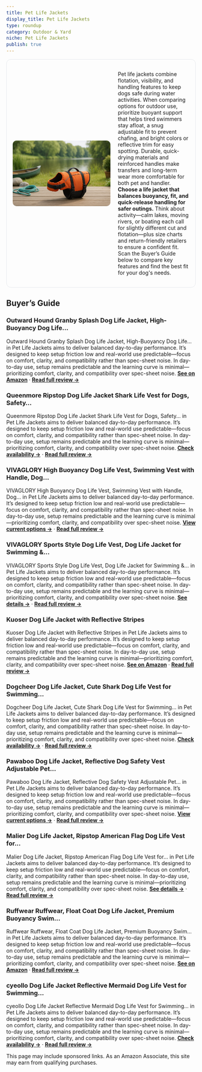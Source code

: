 ```yaml
---
title: Pet Life Jackets
display_title: Pet Life Jackets
type: roundup
category: Outdoor & Yard
niche: Pet Life Jackets
publish: true
---
```


<section class="hero-split" style="width:100%;box-sizing:border-box;border:1px solid #e5e7eb;border-radius:12px;padding:16px;display:grid;grid-template-columns:minmax(260px,40%) 1fr;gap:20px;align-items:center;"><figure style="margin:0;"><img src="/hero/roundups/outdoor-yard/pet-life-jackets.webp" alt="" style="width:100%;height:auto;display:block;border-radius:10px;"/></figure><div class="hero-copy" style="min-width:0;"><p>Pet life jackets combine flotation, visibility, and handling features to keep dogs safe during water activities. When comparing options for outdoor use, prioritize buoyant support that helps tired swimmers stay afloat, a snug adjustable fit to prevent chafing, and bright colors or reflective trim for easy spotting. Durable, quick-drying materials and reinforced handles make transfers and long-term wear more comfortable for both pet and handler. <strong>Choose a life jacket that balances buoyancy, fit, and quick-release handling for safer outings.</strong> Think about activity&mdash;calm lakes, moving rivers, or boating each call for slightly different cut and flotation&mdash;plus size charts and return-friendly retailers to ensure a confident fit. Scan the Buyer’s Guide below to compare key features and find the best fit for your dog's needs.</p></div></section>


<h2>Buyer’s Guide</h2>
<h3>Outward Hound Granby Splash Dog Life Jacket, High-Buoyancy Dog Life…</h3>
<p>Outward Hound Granby Splash Dog Life Jacket, High-Buoyancy Dog Life… in Pet Life Jackets aims to deliver balanced day-to-day performance. It’s designed to keep setup friction low and real-world use predictable&mdash;focus on comfort, clarity, and compatibility rather than spec-sheet noise. In day-to-day use, setup remains predictable and the learning curve is minimal&mdash;prioritizing comfort, clarity, and compatibility over spec-sheet noise. <a href="https://amzn.to/3VPxOCk" target="_blank" rel="nofollow sponsored noopener noopener" target="_blank"><strong>See on Amazon</strong></a> · <a href="/reviews/outward-hound-granby-splash-dog-life-jacket-high-buoyancy-dog-life-vest-acf38e67/"><strong>Read full review &rarr;</strong></a></p>
<h3>Queenmore Ripstop Dog Life Jacket Shark Life Vest for Dogs, Safety…</h3>
<p>Queenmore Ripstop Dog Life Jacket Shark Life Vest for Dogs, Safety… in Pet Life Jackets aims to deliver balanced day-to-day performance. It’s designed to keep setup friction low and real-world use predictable&mdash;focus on comfort, clarity, and compatibility rather than spec-sheet noise. In day-to-day use, setup remains predictable and the learning curve is minimal&mdash;prioritizing comfort, clarity, and compatibility over spec-sheet noise. <a href="https://amzn.to/4o1AuZs" target="_blank" rel="nofollow sponsored noopener noopener" target="_blank"><strong>Check availability &rarr;</strong></a> · <a href="/reviews/queenmore-ripstop-dog-life-jacket-shark-life-vest-for-dogs-safety-lifes-fd9e6bb8/"><strong>Read full review &rarr;</strong></a></p>
<h3>VIVAGLORY High Buoyancy Dog Life Vest, Swimming Vest with Handle, Dog…</h3>
<p>VIVAGLORY High Buoyancy Dog Life Vest, Swimming Vest with Handle, Dog… in Pet Life Jackets aims to deliver balanced day-to-day performance. It’s designed to keep setup friction low and real-world use predictable&mdash;focus on comfort, clarity, and compatibility rather than spec-sheet noise. In day-to-day use, setup remains predictable and the learning curve is minimal&mdash;prioritizing comfort, clarity, and compatibility over spec-sheet noise. <a href="https://amzn.to/3VRo9eB" target="_blank" rel="nofollow sponsored noopener noopener" target="_blank"><strong>View current options &rarr;</strong></a> · <a href="/reviews/vivaglory-high-buoyancy-dog-life-vest-swimming-vest-with-handle-dog-lif-52b40003/"><strong>Read full review &rarr;</strong></a></p>
<h3>VIVAGLORY Sports Style Dog Life Vest, Dog Life Jacket for Swimming &…</h3>
<p>VIVAGLORY Sports Style Dog Life Vest, Dog Life Jacket for Swimming &… in Pet Life Jackets aims to deliver balanced day-to-day performance. It’s designed to keep setup friction low and real-world use predictable&mdash;focus on comfort, clarity, and compatibility rather than spec-sheet noise. In day-to-day use, setup remains predictable and the learning curve is minimal&mdash;prioritizing comfort, clarity, and compatibility over spec-sheet noise. <a href="https://amzn.to/3IXcisv" target="_blank" rel="nofollow sponsored noopener noopener" target="_blank"><strong>See details &rarr;</strong></a> · <a href="/reviews/vivaglory-sports-style-dog-life-vest-dog-life-jacket-for-swimming-boati-56e010f2/"><strong>Read full review &rarr;</strong></a></p>
<h3>Kuoser Dog Life Jacket with Reflective Stripes</h3>
<p>Kuoser Dog Life Jacket with Reflective Stripes in Pet Life Jackets aims to deliver balanced day-to-day performance. It’s designed to keep setup friction low and real-world use predictable&mdash;focus on comfort, clarity, and compatibility rather than spec-sheet noise. In day-to-day use, setup remains predictable and the learning curve is minimal&mdash;prioritizing comfort, clarity, and compatibility over spec-sheet noise. <a href="https://amzn.to/4mKLN7p" target="_blank" rel="nofollow sponsored noopener noopener" target="_blank"><strong>See on Amazon</strong></a> · <a href="/reviews/kuoser-dog-life-jacket-with-reflective-stripes-adjustable-high-visibili-afb71934/"><strong>Read full review &rarr;</strong></a></p>
<h3>Dogcheer Dog Life Jacket, Cute Shark Dog Life Vest for Swimming…</h3>
<p>Dogcheer Dog Life Jacket, Cute Shark Dog Life Vest for Swimming… in Pet Life Jackets aims to deliver balanced day-to-day performance. It’s designed to keep setup friction low and real-world use predictable&mdash;focus on comfort, clarity, and compatibility rather than spec-sheet noise. In day-to-day use, setup remains predictable and the learning curve is minimal&mdash;prioritizing comfort, clarity, and compatibility over spec-sheet noise. <a href="https://amzn.to/46DAlWB" target="_blank" rel="nofollow sponsored noopener noopener" target="_blank"><strong>Check availability &rarr;</strong></a> · <a href="/reviews/dogcheer-dog-life-jacket-cute-shark-dog-life-vest-for-swimming-boating-ed0ac3b8/"><strong>Read full review &rarr;</strong></a></p>
<h3>Pawaboo Dog Life Jacket, Reflective Dog Safety Vest Adjustable Pet…</h3>
<p>Pawaboo Dog Life Jacket, Reflective Dog Safety Vest Adjustable Pet… in Pet Life Jackets aims to deliver balanced day-to-day performance. It’s designed to keep setup friction low and real-world use predictable&mdash;focus on comfort, clarity, and compatibility rather than spec-sheet noise. In day-to-day use, setup remains predictable and the learning curve is minimal&mdash;prioritizing comfort, clarity, and compatibility over spec-sheet noise. <a href="https://amzn.to/4nH6AKC" target="_blank" rel="nofollow sponsored noopener noopener" target="_blank"><strong>View current options &rarr;</strong></a> · <a href="/reviews/pawaboo-dog-life-jacket-reflective-dog-safety-vest-adjustable-pet-life-a627601b/"><strong>Read full review &rarr;</strong></a></p>
<h3>Malier Dog Life Jacket, Ripstop American Flag Dog Life Vest for…</h3>
<p>Malier Dog Life Jacket, Ripstop American Flag Dog Life Vest for… in Pet Life Jackets aims to deliver balanced day-to-day performance. It’s designed to keep setup friction low and real-world use predictable&mdash;focus on comfort, clarity, and compatibility rather than spec-sheet noise. In day-to-day use, setup remains predictable and the learning curve is minimal&mdash;prioritizing comfort, clarity, and compatibility over spec-sheet noise. <a href="https://amzn.to/42VQMLq" target="_blank" rel="nofollow sponsored noopener noopener" target="_blank"><strong>See details &rarr;</strong></a> · <a href="/reviews/malier-dog-life-jacket-ripstop-american-flag-dog-life-vest-for-swimming-5318c589/"><strong>Read full review &rarr;</strong></a></p>
<h3>Ruffwear Ruffwear, Float Coat Dog Life Jacket, Premium Buoyancy Swim…</h3>
<p>Ruffwear Ruffwear, Float Coat Dog Life Jacket, Premium Buoyancy Swim… in Pet Life Jackets aims to deliver balanced day-to-day performance. It’s designed to keep setup friction low and real-world use predictable&mdash;focus on comfort, clarity, and compatibility rather than spec-sheet noise. In day-to-day use, setup remains predictable and the learning curve is minimal&mdash;prioritizing comfort, clarity, and compatibility over spec-sheet noise. <a href="https://amzn.to/46zh0Ws" target="_blank" rel="nofollow sponsored noopener noopener" target="_blank"><strong>See on Amazon</strong></a> · <a href="/reviews/ruffwear-ruffwear-float-coat-dog-life-jacket-premium-buoyancy-swim-vest-8956d599/"><strong>Read full review &rarr;</strong></a></p>
<h3>cyeollo Dog Life Jacket Reflective Mermaid Dog Life Vest for Swimming…</h3>
<p>cyeollo Dog Life Jacket Reflective Mermaid Dog Life Vest for Swimming… in Pet Life Jackets aims to deliver balanced day-to-day performance. It’s designed to keep setup friction low and real-world use predictable&mdash;focus on comfort, clarity, and compatibility rather than spec-sheet noise. In day-to-day use, setup remains predictable and the learning curve is minimal&mdash;prioritizing comfort, clarity, and compatibility over spec-sheet noise. <a href="https://amzn.to/4o7b6Sh" target="_blank" rel="nofollow sponsored noopener noopener" target="_blank"><strong>Check availability &rarr;</strong></a> · <a href="/reviews/cyeollo-dog-life-jacket-reflective-mermaid-dog-life-vest-for-swimming-b-71f5b366/"><strong>Read full review &rarr;</strong></a></p>
<aside class="disclosure">This page may include sponsored links. As an Amazon Associate, this site may earn from qualifying purchases.</aside>
